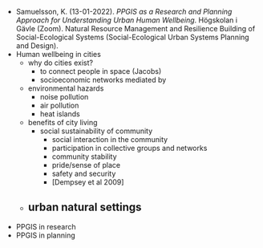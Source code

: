 - Samuelsson, K. (13-01-2022). _PPGIS as a Research and Planning Approach for Understanding Urban Human Wellbeing_. Högskolan i Gävle (Zoom). Natural Resource Management and Resilience Building of Social-Ecological Systems (Social-Ecological Urban Systems Planning and Design).
- Human wellbeing in cities
	- why do cities exist?
		- to connect people in space (Jacobs)
		- socioeconomic networks mediated by
	- environmental hazards
		- noise pollution
		- air pollution
		- heat islands
	- benefits of city living
		- social sustainability of community
			- social interaction in the community
			- participation in collective groups and networks
			- community stability
			- pride/sense of place
			- safety and security
			- [Dempsey et al 2009]
	- urban natural settings
		-
- PPGIS in research
- PPGIS in planning